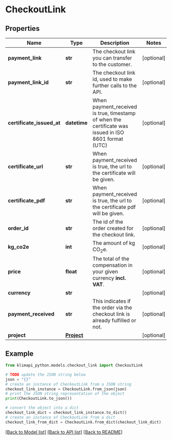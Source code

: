 # CheckoutLink


## Properties

Name | Type | Description | Notes
------------ | ------------- | ------------- | -------------
**payment_link** | **str** | The checkout link you can transfer to the customer. | [optional] 
**payment_link_id** | **str** | The checkout link id, used to make further calls to the API. | [optional] 
**certificate_issued_at** | **datetime** | When payment_received is true, timestamp of when the certificate was issued in ISO 8601 format (UTC) | [optional] 
**certificate_url** | **str** | When payment_received is true, the url to the certificate will be given. | [optional] 
**certificate_pdf** | **str** | When payment_received is true, the url to the certificate pdf will be given. | [optional] 
**order_id** | **str** | The id of the order created for the checkout link. | [optional] 
**kg_co2e** | **int** | The amount of kg CO<sub>2</sub>e. | [optional] 
**price** | **float** | The total of the compensation in your given currency **incl. VAT**. | [optional] 
**currency** | **str** |  | [optional] 
**payment_received** | **str** | This indicates if the order via the checkout link is already fulfilled or not. | [optional] 
**project** | [**Project**](Project.md) |  | [optional] 

## Example

```python
from klimapi_python.models.checkout_link import CheckoutLink

# TODO update the JSON string below
json = "{}"
# create an instance of CheckoutLink from a JSON string
checkout_link_instance = CheckoutLink.from_json(json)
# print the JSON string representation of the object
print(CheckoutLink.to_json())

# convert the object into a dict
checkout_link_dict = checkout_link_instance.to_dict()
# create an instance of CheckoutLink from a dict
checkout_link_from_dict = CheckoutLink.from_dict(checkout_link_dict)
```
[[Back to Model list]](../README.md#documentation-for-models) [[Back to API list]](../README.md#documentation-for-api-endpoints) [[Back to README]](../README.md)



